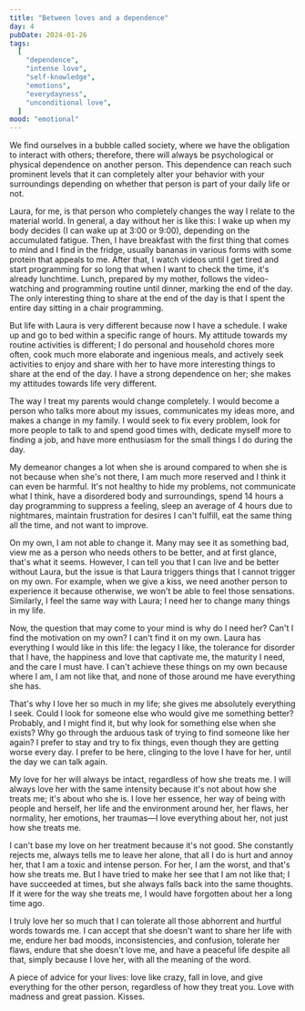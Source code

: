 ```yaml
---
title: "Between loves and a dependence"
day: 4
pubDate: 2024-01-26
tags:
  [
    "dependence",
    "intense love",
    "self-knowledge",
    "emotions",
    "everydayness",
    "unconditional love",
  ]
mood: "emotional"
---
```


We find ourselves in a bubble called society, where we have the obligation to interact with others; therefore, there will always be psychological or physical dependence on another person. This dependence can reach such prominent levels that it can completely alter your behavior with your surroundings depending on whether that person is part of your daily life or not.

Laura, for me, is that person who completely changes the way I relate to the material world. In general, a day without her is like this: I wake up when my body decides (I can wake up at 3:00 or 9:00), depending on the accumulated fatigue. Then, I have breakfast with the first thing that comes to mind and I find in the fridge, usually bananas in various forms with some protein that appeals to me. After that, I watch videos until I get tired and start programming for so long that when I want to check the time, it's already lunchtime. Lunch, prepared by my mother, follows the video-watching and programming routine until dinner, marking the end of the day. The only interesting thing to share at the end of the day is that I spent the entire day sitting in a chair programming.

But life with Laura is very different because now I have a schedule. I wake up and go to bed within a specific range of hours. My attitude towards my routine activities is different; I do personal and household chores more often, cook much more elaborate and ingenious meals, and actively seek activities to enjoy and share with her to have more interesting things to share at the end of the day. I have a strong dependence on her; she makes my attitudes towards life very different.

The way I treat my parents would change completely. I would become a person who talks more about my issues, communicates my ideas more, and makes a change in my family. I would seek to fix every problem, look for more people to talk to and spend good times with, dedicate myself more to finding a job, and have more enthusiasm for the small things I do during the day.

My demeanor changes a lot when she is around compared to when she is not because when she's not there, I am much more reserved and I think it can even be harmful. It's not healthy to hide my problems, not communicate what I think, have a disordered body and surroundings, spend 14 hours a day programming to suppress a feeling, sleep an average of 4 hours due to nightmares, maintain frustration for desires I can't fulfill, eat the same thing all the time, and not want to improve.

On my own, I am not able to change it. Many may see it as something bad, view me as a person who needs others to be better, and at first glance, that's what it seems. However, I can tell you that I can live and be better without Laura, but the issue is that Laura triggers things that I cannot trigger on my own. For example, when we give a kiss, we need another person to experience it because otherwise, we won't be able to feel those sensations. Similarly, I feel the same way with Laura; I need her to change many things in my life.

Now, the question that may come to your mind is why do I need her? Can't I find the motivation on my own? I can't find it on my own. Laura has everything I would like in this life: the legacy I like, the tolerance for disorder that I have, the happiness and love that captivate me, the maturity I need, and the care I must have. I can't achieve these things on my own because where I am, I am not like that, and none of those around me have everything she has.

That's why I love her so much in my life; she gives me absolutely everything I seek. Could I look for someone else who would give me something better? Probably, and I might find it, but why look for something else when she exists? Why go through the arduous task of trying to find someone like her again? I prefer to stay and try to fix things, even though they are getting worse every day. I prefer to be here, clinging to the love I have for her, until the day we can talk again.

My love for her will always be intact, regardless of how she treats me. I will always love her with the same intensity because it's not about how she treats me; it's about who she is. I love her essence, her way of being with people and herself, her life and the environment around her, her flaws, her normality, her emotions, her traumas—I love everything about her, not just how she treats me.

I can't base my love on her treatment because it's not good. She constantly rejects me, always tells me to leave her alone, that all I do is hurt and annoy her, that I am a toxic and intense person. For her, I am the worst, and that's how she treats me. But I have tried to make her see that I am not like that; I have succeeded at times, but she always falls back into the same thoughts. If it were for the way she treats me, I would have forgotten about her a long time ago.

I truly love her so much that I can tolerate all those abhorrent and hurtful words towards me. I can accept that she doesn't want to share her life with me, endure her bad moods, inconsistencies, and confusion, tolerate her flaws, endure that she doesn't love me, and have a peaceful life despite all that, simply because I love her, with all the meaning of the word.

A piece of advice for your lives: love like crazy, fall in love, and give everything for the other person, regardless of how they treat you. Love with madness and great passion. Kisses.
